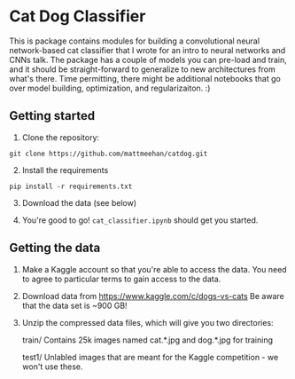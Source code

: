 # Cat Dog Classifier
This is package contains modules for building a convolutional neural network-based cat classifier that I wrote for an intro to neural networks and CNNs talk. The package has a couple of models you can pre-load and train, and it should be straight-forward to generalize to new architectures from what's there. Time permitting, there might be additional notebooks that go over model building, optimization, and regularizaiton. :)

## Getting started
1. Clone the repository: 

```
git clone https://github.com/mattmeehan/catdog.git
```

2. Install the requirements

```
pip install -r requirements.txt
```

3. Download the data (see below)

4. You're good to go! ```cat_classifier.ipynb``` should get you started.

## Getting the data
1. Make a Kaggle account so that you're able to access the data. You need to agree to particular terms to gain access to the data. 

2. Download data from https://www.kaggle.com/c/dogs-vs-cats
   Be aware that the data set is ~900 GB!

3. Unzip the compressed data files, which will give you two directories:
    
    train/
        Contains 25k images named cat.\*.jpg and dog.\*.jpg for training
    
    test1/
        Unlabled images that are meant for the Kaggle competition - we won't use these.

